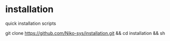 # installation
quick installation scripts 

git clone https://github.com/Niko-sys/installation.git &&
cd installation &&
sh 

